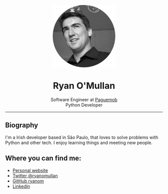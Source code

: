 <div class="info">
  <p align="center" class="header-image"><img src="images/circle_head.png" width="200"></p>
  <h1 class="name" align="center"><span>Ryan O'Mullan</span></h1>
  <p class="meta-data" align="center">
  Software Engineer at <a target="_blank" rel="noopener noreferrer" href="https://paguemob.com/">Paguemob</a><br/>
    Python Developer<br/>
  </p>
  <p class="info-footer" align="center">

  </p>
</div>

---

## Biography

I'm a Irish developer based in São Paulo, that loves to solve problems with Python and other tech. I enjoy learning things and meeting new people.

## Where you can find me:

- [Personal website](https://ryanomullan.com)
- [Twitter @ryanomullan](https://twitter.com/ryanomullan)
- [GitHub ryanom](https://github.com/ryanom)
- [Linkedin](https://www.linkedin.com/in/ryanomullan/)
